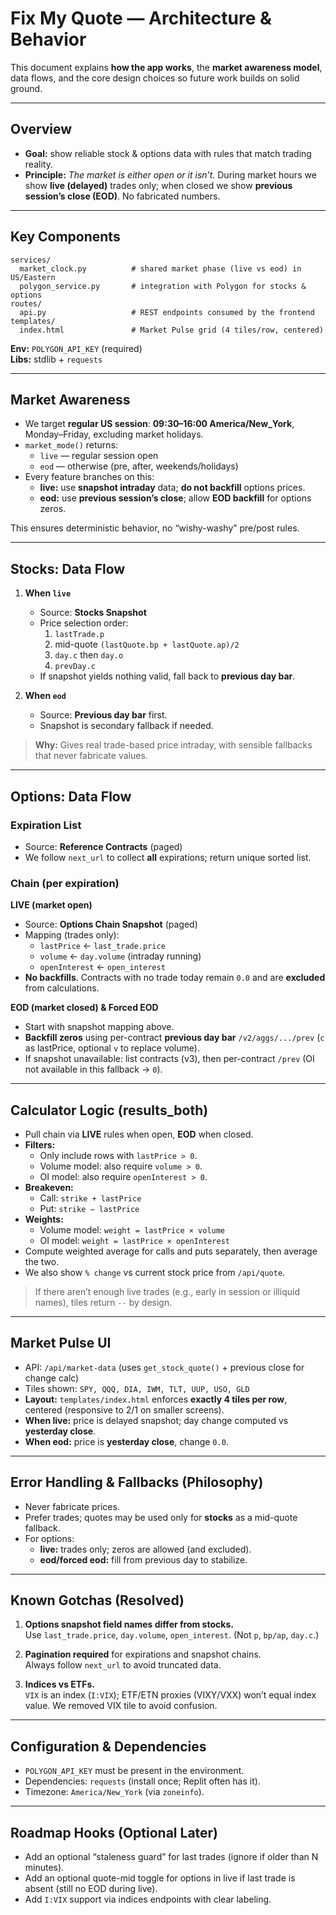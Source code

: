 # Fix My Quote — Architecture & Behavior

This document explains **how the app works**, the **market awareness model**, data flows, and the core design choices so future work builds on solid ground.

---

## Overview

- **Goal:** show reliable stock & options data with rules that match trading reality.
- **Principle:** *The market is either open or it isn’t.* During market hours we show **live (delayed)** trades only; when closed we show **previous session’s close (EOD)**. No fabricated numbers.

---

## Key Components

```
services/
  market_clock.py          # shared market phase (live vs eod) in US/Eastern
  polygon_service.py       # integration with Polygon for stocks & options
routes/
  api.py                   # REST endpoints consumed by the frontend
templates/
  index.html               # Market Pulse grid (4 tiles/row, centered)
```

**Env:** `POLYGON_API_KEY` (required)  
**Libs:** stdlib + `requests`

---

## Market Awareness

- We target **regular US session**: **09:30–16:00 America/New_York**, Monday–Friday, excluding market holidays.
- `market_mode()` returns:
  - `live` — regular session open
  - `eod`  — otherwise (pre, after, weekends/holidays)
- Every feature branches on this:
  - **live:** use **snapshot intraday** data; **do not backfill** options prices.
  - **eod:** use **previous session’s close**; allow **EOD backfill** for options zeros.

This ensures deterministic behavior, no “wishy-washy” pre/post rules.

---

## Stocks: Data Flow

1) **When `live`**
   - Source: **Stocks Snapshot**
   - Price selection order:
     1. `lastTrade.p`
     2. mid-quote `(lastQuote.bp + lastQuote.ap)/2`
     3. `day.c` then `day.o`
     4. `prevDay.c`
   - If snapshot yields nothing valid, fall back to **previous day bar**.

2) **When `eod`**
   - Source: **Previous day bar** first.
   - Snapshot is secondary fallback if needed.

> **Why:** Gives real trade-based price intraday, with sensible fallbacks that never fabricate values.

---

## Options: Data Flow

### Expiration List
- Source: **Reference Contracts** (paged)
- We follow `next_url` to collect **all** expirations; return unique sorted list.

### Chain (per expiration)

**LIVE (market open)**
- Source: **Options Chain Snapshot** (paged)
- Mapping (trades only):
  - `lastPrice` ← `last_trade.price`
  - `volume`    ← `day.volume`   (intraday running)
  - `openInterest` ← `open_interest`
- **No backfills**. Contracts with no trade today remain `0.0` and are **excluded** from calculations.

**EOD (market closed) & Forced EOD**
- Start with snapshot mapping above.
- **Backfill zeros** using per-contract **previous day bar** `/v2/aggs/.../prev` (`c` as lastPrice, optional `v` to replace volume).
- If snapshot unavailable: list contracts (v3), then per-contract `/prev` (OI not available in this fallback → `0`).

---

## Calculator Logic (results_both)

- Pull chain via **LIVE** rules when open, **EOD** when closed.
- **Filters:**
  - Only include rows with `lastPrice > 0`.
  - Volume model: also require `volume > 0`.
  - OI model: also require `openInterest > 0`.
- **Breakeven:**
  - Call: `strike + lastPrice`
  - Put:  `strike − lastPrice`
- **Weights:**
  - Volume model: `weight = lastPrice × volume`
  - OI model:     `weight = lastPrice × openInterest`
- Compute weighted average for calls and puts separately, then average the two.  
- We also show `% change` vs current stock price from `/api/quote`.

> If there aren’t enough live trades (e.g., early in session or illiquid names), tiles return `--` by design.

---

## Market Pulse UI

- API: `/api/market-data` (uses `get_stock_quote()` + previous close for change calc)
- Tiles shown: `SPY, QQQ, DIA, IWM, TLT, UUP, USO, GLD`
- **Layout:** `templates/index.html` enforces **exactly 4 tiles per row**, centered (responsive to 2/1 on smaller screens).
- **When live:** price is delayed snapshot; day change computed vs **yesterday close**.
- **When eod:** price is **yesterday close**, change `0.0`.

---

## Error Handling & Fallbacks (Philosophy)

- Never fabricate prices.
- Prefer trades; quotes may be used only for **stocks** as a mid-quote fallback.
- For options:
  - **live:** trades only; zeros are allowed (and excluded).
  - **eod/forced eod:** fill from previous day to stabilize.

---

## Known Gotchas (Resolved)

1. **Options snapshot field names differ from stocks.**  
   Use `last_trade.price`, `day.volume`, `open_interest`. (Not `p`, `bp/ap`, `day.c`.)

2. **Pagination required** for expirations and snapshot chains.  
   Always follow `next_url` to avoid truncated data.

3. **Indices vs ETFs.**  
   `VIX` is an index (`I:VIX`); ETF/ETN proxies (VIXY/VXX) won’t equal index value. We removed VIX tile to avoid confusion.

---

## Configuration & Dependencies

- `POLYGON_API_KEY` must be present in the environment.
- Dependencies: `requests` (install once; Replit often has it).
- Timezone: `America/New_York` (via `zoneinfo`).

---

## Roadmap Hooks (Optional Later)

- Add an optional “staleness guard” for last trades (ignore if older than N minutes).
- Add an optional quote-mid toggle for options in live if last trade is absent (still no EOD during live).
- Add `I:VIX` support via indices endpoints with clear labeling.
